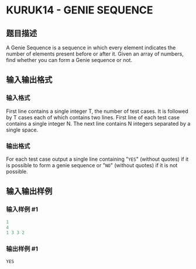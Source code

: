 # KURUK14 - GENIE SEQUENCE

## 题目描述

A Genie Sequence is a sequence in which every element indicates the number of elements present before or after it. Given an array of numbers, find whether you can form a Genie sequence or not.

## 输入输出格式

### 输入格式

First line contains a single integer T, the number of test cases. It is followed by T cases each of which contains two lines. First line of each test case contains a single integer N. The next line contains N integers separated by a single space.

### 输出格式

For each test case output a single line containing "`YES`" (without quotes) if it is possible to form a genie sequence or "`NO`" (without quotes) if it is not possible.

## 输入输出样例

### 输入样例 #1

```cpp
1
4
1 3 3 2
```


### 输出样例 #1

```cpp
YES
```


